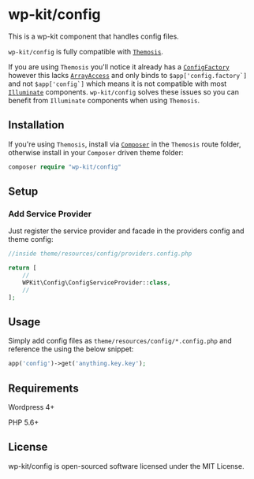 # wp-kit/config

This is a wp-kit component that handles config files.

```wp-kit/config``` is fully compatible with [```Themosis```](http://framework.themosis.com/). 

If you are using ```Themosis``` you'll notice it already has a [```ConfigFactory```](https://github.com/themosis/framework/blob/master/src/Themosis/Config/ConfigFactory.php) however this lacks [```ArrayAccess```](http://php.net/manual/en/class.arrayaccess.php) and only binds to ```$app['config.factory`]``` and not ```$app['config`]``` which means it is not compatible with most [```Illuminate```](https://github.com/illuminate) components. ```wp-kit/config``` solves these issues so you can benefit from ```Illuminate``` components when using ```Themosis```.

## Installation

If you're using ```Themosis```, install via [```Composer```](https://getcomposer.org/) in the ```Themosis``` route folder, otherwise install in your ```Composer``` driven theme folder:


```php
composer require "wp-kit/config"
```

## Setup

### Add Service Provider

Just register the service provider and facade in the providers config and theme config:

```php
//inside theme/resources/config/providers.config.php

return [
    //
    WPKit\Config\ConfigServiceProvider::class,
    //
];
```
## Usage

Simply add config files as ```theme/resources/config/*.config.php``` and reference the using the below snippet:

```php
app('config')->get('anything.key.key');
```

## Requirements

Wordpress 4+

PHP 5.6+

## License

wp-kit/config is open-sourced software licensed under the MIT License.
